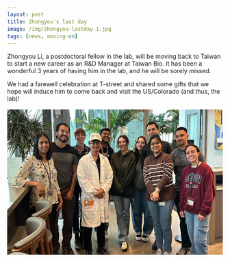 ```yaml
---
layout: post
title: Zhongyou's last day
image: /img/zhongyou-lastday-1.jpg
tags: [news, moving-on]
---
```


Zhongyou Li, a postdoctoral fellow in the lab, will be moving back to Taiwan to start a new career as an R&D Manager at Taiwan Bio. It has been a wonderful 3 years of having him in the lab, and he will be sorely missed. 

We had a farewell celebration at T-street and shared some gifts that we hope will induce him to come back and visit the US/Colorado (and thus, the lab)!  
<br>
<img align="center" src="/img/zhongyou-lastday-2.jpg" style="width:560px !important;height:340px !important;" />
<br>
<br>
